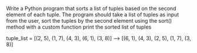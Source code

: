 Write a Python program that sorts a list of tuples based on the second element of each tuple.
The program should take a list of tuples as input from the user,
sort the tuples by the second element using the sort() method with a custom function
print the sorted list of tuples

 tuple_list = [(2, 5), (1, 7), (4, 3), (6, 1), (3, 8)] -->   [(6, 1), (4, 3), (2, 5), (1, 7), (3, 8)]